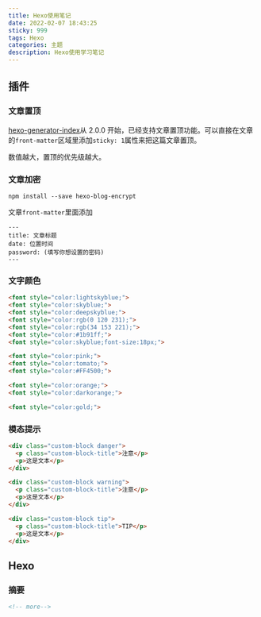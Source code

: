 ```yaml
---
title: Hexo使用笔记
date: 2022-02-07 18:43:25
sticky: 999
tags: Hexo
categories: 主题
description: Hexo使用学习笔记
---
```


## 插件

### 文章置顶

[hexo-generator-index](https://github.com/hexojs/hexo-generator-index)从 2.0.0 开始，已经支持文章置顶功能。可以直接在文章的`front-matter`区域里添加`sticky: 1`属性来把这篇文章置顶。

数值越大，置顶的优先级越大。

### 文章加密

`npm install --save hexo-blog-encrypt`

文章`front-matter`里面添加

```text
---
title: 文章标题
date: 位置时间
password: (填写你想设置的密码)
---
```

### 文字颜色

```html
<font style="color:lightskyblue;">
<font style="color:skyblue;">
<font style="color:deepskyblue;">
<font style="color:rgb(0 120 231);">
<font style="color:rgb(34 153 221);">
<font style="color:#1b91ff;">
<font style="color:skyblue;font-size:18px;">

<font style="color:pink;">
<font style="color:tomato;">
<font style="color:#FF4500;">

<font style="color:orange;">
<font style="color:darkorange;">

<font style="color:gold;">
```

### 模态提示

````html
<div class="custom-block danger">
  <p class="custom-block-title">注意</p> 
  <p>这是文本</p>
</div>

<div class="custom-block warning">
  <p class="custom-block-title">注意</p> 
  <p>这是文本</p>
</div>

<div class="custom-block tip">
  <p class="custom-block-title">TIP</p> 
  <p>这是文本</p>
</div>
````

## Hexo

### 摘要

````md
<!-- more-->
````

